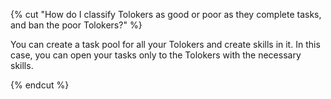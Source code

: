 {% cut "How do I classify Tolokers as good or poor as they complete tasks, and ban the poor Tolokers?" %}

You can create a task pool for all your Tolokers and create skills in it. In this case, you can open your tasks only to the Tolokers with the necessary skills.

{% endcut %}